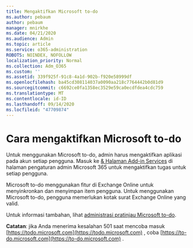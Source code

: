 ```yaml
---
title: Mengaktifkan Microsoft to-do
ms.author: pebaum
author: pebaum
manager: mnirkhe
ms.date: 04/21/2020
ms.audience: Admin
ms.topic: article
ms.service: o365-administration
ROBOTS: NOINDEX, NOFOLLOW
localization_priority: Normal
ms.collection: Adm_O365
ms.custom: ''
ms.assetid: 339f925f-91c8-4a1d-902b-f920e58999df
ms.openlocfilehash: ba45cd308114037a0090aa218c7764442b0d81d9
ms.sourcegitcommit: c6692ce0fa1358ec3529e59ca0ecdfdea4cdc759
ms.translationtype: MT
ms.contentlocale: id-ID
ms.lasthandoff: 09/14/2020
ms.locfileid: "47709874"
---
```

# <a name="how-to-enable-microsoft-to-do"></a>Cara mengaktifkan Microsoft to-do

Untuk menggunakan Microsoft to-do, admin harus mengaktifkan aplikasi pada akun setiap pengguna. Masuk ke [ &amp; Halaman Add-in Services](https://portal.office.com/adminportal/home#/Settings/ServicesAndAddIns) di halaman pengaturan admin Microsoft 365 untuk mengaktifkan tugas untuk setiap pengguna.
  
Microsoft to-do menggunakan fitur di Exchange Online untuk menyinkronkan dan menyimpan item pengguna. Untuk menggunakan Microsoft to-do, pengguna memerlukan kotak surat Exchange Online yang valid.
  
Untuk informasi tambahan, lihat [administrasi pratinjau Microsoft to-do](https://support.office.com/article/490c1a8c-2333-4952-8125-841afadb9620.aspx).
  
 **Catatan**: jika Anda menerima kesalahan 501 saat mencoba masuk [https://todo.microsoft.com](https://todo.microsoft.com) , coba [https://to-do.microsoft.com](https://to-do.microsoft.com) .
  

